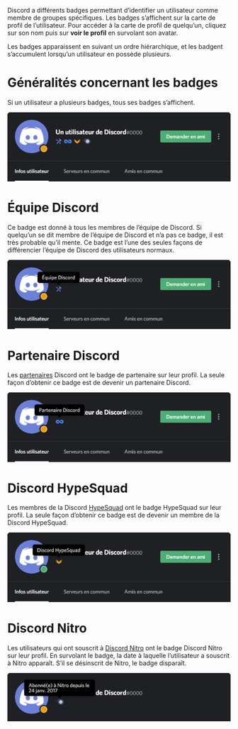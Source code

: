<!-- TITLE: Badges -->
<!-- SUBTITLE: Informations concernant les différents badges des utilisateurs de Discord -->

Discord a différents badges permettant d’identifier un utilisateur comme membre de groupes spécifiques. Les badges s’affichent sur la carte de profil de l’utilisateur. Pour accéder à la carte de profil de quelqu’un, cliquez sur son nom puis sur **voir le profil** en survolant son avatar.

Les badges apparaissent en suivant un ordre hiérarchique, et les badgent s’accumulent lorsqu’un utilisateur en possède plusieurs.

# Généralités concernant les badges
Si un utilisateur a plusieurs badges, tous ses badges s’affichent.

![Aperçu Badges](/uploads/fr/badges-general.png "Un aperçu général des badges")

# Équipe Discord
Ce badge est donné à tous les membres de l’équipe de Discord. Si quelqu’un se dit membre de l’équipe de Discord et n’a pas ce badge, il est très probable qu’il mente. Ce badge est l’une des seules façons de différencier l’équipe de Discord des utilisateurs normaux.

![Badge Équipe](/uploads/fr/badges-staff.png "Le badge d’un membre de l’équipe")

# Partenaire Discord
Les [partenaires](/fr/partenaire) Discord ont le badge de partenaire sur leur profil. La seule façon d’obtenir ce badge est de devenir un partenaire Discord.

![Badge Partenaire](/uploads/fr/badges-partner.png "Le badge d’un partenaire Discord")
# Discord HypeSquad
Les membres de la Discord [HypeSquad](/fr/hypesquad) ont le badge HypeSquad sur leur profil. La seule façon d’obtenir ce badge est de devenir un membre de la Discord HypeSquad.

![Badge HypeSquad](/uploads/fr/badges-hypesquad.png "Le badge d’un membre de la HypeSquad")
# Discord Nitro
Les utilisateurs qui ont souscrit à [Discord Nitro](/fr/nitro) ont le badge Discord Nitro sur leur profil. En survolant le badge, la date à laquelle l’utilisateur a souscrit à Nitro apparaît. S’il se désinscrit de Nitro, le badge disparaît.

![Badges Nitro](/uploads/fr/badges-nitro.png "Le badge d’un utilisateur Discord Nitro")